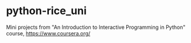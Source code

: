 python-rice_uni
===============

Mini projects from "An Introduction to Interactive Programming in Python" course, https://www.coursera.org/
